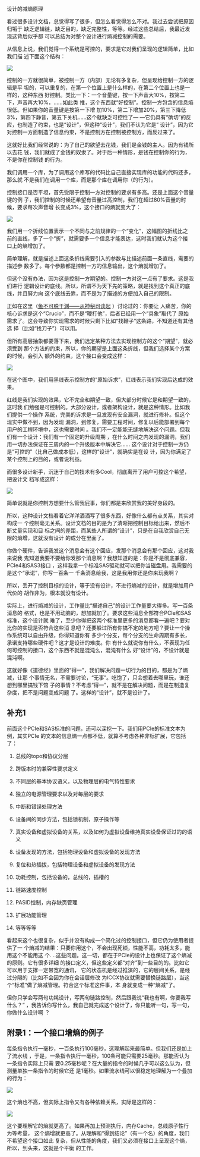     
设计的减熵原理

看过很多设计文档，总觉得写了很多，但怎么看觉得怎么不对。我过去尝试把原因归垢于
缺乏逻辑链，缺乏目的，缺乏完整性，等等。经过这些总结后，我最近发现这背后似乎都
可以总结为对整个设计进行熵减控制的需要。

从信息上说，我们觉得一个系统是可控的，要求是它对我们呈现的逻辑简单，比如我们描
述下面这个结构：

![](_static/减熵1.jpg)

控制的一方就很简单，被控制一方（内部）无论有多复杂，但呈现给控制一方的逻辑是平
坦的，可以重复的，在第一个位置上是什么样的，在第二个位置上也是一样的，这种东西
好控制。类比一下：一个音量键，按一下声音大10%，按第二下，声音再大10%，……如此类
推，这个东西就“好控制”。控制一方包含的信息熵很低。但如果你的音量键是按第一下增
加10%，第二下增加20%，第三下降低3%，第四下静音，第五下关机……这个就缺乏可控性了—
—它仍具有“确切”的反应，也制造了约束，也是“设计”，但这种“设计”，我们不认为它是“
设计”，因为它对控制一方面制造了信息约束，不是控制方在控制被控制方，而反过来了。

这就好比我们经常说的：为了自己的欲望去花钱，我们是金钱的主人。因为有钱所以去花
钱，我们就成了金钱的奴隶了。对于后一种情形，是钱在控制你的行为，不是你在控制钱
的行为。

我们调用一个库，为了调用这个库写的代码比自己直接实现库的功能的代码还多，那么就
不是我们在调用一个库，而是那个库在调用你（的行为）。

控制接口是否平坦，首先受限于控制一方对控制的要求有多高。还是上面这个音量键的例
子，我们控制的时候还希望有音量过高控制，我们在超过80%音量的时候，要求每次声音增
长变成3%，这个接口的熵就变大了：

![](_static/减熵2.jpg)

  我们用一个折线位置表示一个不同与之前规律的一个“变化”，这幅图的折线比之
  前的直线，多了一个“折”，就需要多一个信息才能表达，这时我们就认为这个接
  口上的熵增加了。

简单理解，就是描述上面这条折线需要引入的参数与比描述前面一条直线，需要的描述参
数多了。每个参数都是控制一方的信息输出，这个熵就增加了。

但这个没有办法，因为这是控制一方期望的。控制一方对这一点有了要求。这是我们进行
逻辑设计的底线。所以，所谓不为天下先的策略，就是找到这个真正的底线，并且努力向
这个底线去靠，而不是为了描述的方便加入自己的限制。

正如在这里（[鱼不可脱于渊——从神秘司谈起](../道德经直译/鱼不可脱于渊——从神秘司谈起.md) ）讨论过的：你要让
人痛苦，你的核心诉求是这个“Crucio”，而不是“鞭打他”，后者已经用一个“具象”取代了
原始需求了。这会导致你实现需求的时候只剩下比如“找鞭子”这条路，不知道还有其他选
择（比如“找刀子”）可以用。

但所有高层抽象都要落下来，我们选定某种方法去实现控制方的这个“期望”，就必须受到
那个方法的约束，所以，你的期望是上面这条折线，但我们选择某个方案的时候，会引入
额外的约束，这个接口会变成这样：

![](_static/减熵3.jpg)

在这个图中，我们用黑线表示控制方的“原始诉求”，红线表示我们实现后达成的效果。

红线是我们实现的效果，它不完全和期望一致，但大部分时候它是和期望一致的，这时我
们勉强是可控制的。大部分设计，或者架构设计，就是这种情形。比如我们提供一个操作
系统，完美的诉求是一旦发现有安全漏洞，就进行修补。但这个现实中做不到，因为发现
漏洞，到修复，需要工程时间，修复以后能部署到每个用户的工程环境中，这也需要时间
。我们不一定能能无缝地解决这个问题。但我们有一个设计：我们有一个固定的升级周期
，在什么时间之内发现的漏洞，我们用一切办法保证在三周内的一个升级版本中解决它……
这个设计对于控制一方仍是“可控的”（比自己做成本低），这样的“设计”，就确实是在设
计，因为你满足了某个控制上的目的，或者说利益。

而很多设计新手，沉迷于自己的技术有多Cool，彻底离开了用户可控这个希望，把设计文
档写成这样：

![](_static/减熵4.jpg)
  
简单说就是你控制方想要什么管我屁事，你们都是来欣赏我的美好身段的。

所以，这种设计文档看着它洋洋洒洒写了很多东西，好像什么都有点关系，其实对构成一
个控制毫无关系。设计文档的目的是为了清晰把控制目标给出来，然后不断丈量实现和目
标之间的差距，而某些人所谓的“设计”，只是在自我欣赏自己无限的熵增，这就没有设计
的成分在里面了。

你做个硬件，告诉我发这个消息会有这个回应，发那个消息会有那个回应，这对我来说我
鬼知道我要不要给你发那个消息啊？我想知道的是：你是不是彻底兼容，PCIe4和SAS3接口
，这样我拿一个标准SAS驱动就可以把你当磁盘用。我需要的是这个“承诺”，你写一百条一
千条消息给我，这是我用你还是你来玩我啊？

所以，丢开了控制目标的设计，等于没有设计，不进行熵减的设计，就是增加用户代价的
胡作非为，根本就没有设计。

实际上，进行熵减的设计，工作量比“描述自己”的设计工作量要大得多。写一百条消息的
格式，也是不用动脑的，想加就加了。要求这些消息全部符合PCIe和SAS标准，这个设计就
难了，至少你得把这两个标准里更多的消息都看一遍吧？要对比你的实现是否符合这些消
息吧？还要躲过所有你搞不定的地方吧？要让一个操作系统可以自由升级，你得知道你有
多少个分支，每个分支的生命周期有多长，承诺支持哪些硬件吧？这才是设计的难度。你
有什么就说你有什么，不表现为任何可控制的接口，这个东西不就是混沌么，混沌有什么
好“设计”的，不设计就是混沌啊。

这就好像《道德经》里面的“得一”，我们解决问题一切行为的目的，都是为了熵减，让那
个事情无名，不需要讨论，“无事”。吃饱了，只会想着去哪里玩，谁还想到哪里搞钱下馆
子的事情？不考虑“得一”，就不是在解决问题，而是在制造复杂度，把不是问题变成问题
了。这样的“设计”，就不是设计了。

## 补充1
前面这个PCIe和SAS标准的问题，还可以深挖一下。我们用PCIe的标准文本为例，其实PCIe
的文本的信息熵一点都不低，就算不考虑各种非标扩展，它包括了：

1. 总线的topo和协议分层

2. 跨版本时的兼容性要求定义

3. 不同层的基本协议语义，以及物理层的电气特性要求

4. 独立的电源管理要求以及对每层的要求

5. 中断和错误处理方法

6. 设备间的同步方法，包括锁机制，原子操作等

7. 真实设备和虚拟设备的关系，以及如何为虚拟设备维持真实设备保证过的的语义

8. 设备发现的方法，包括物理设备和虚拟设备的发现方法

9. 复位和热插拔，包括物理设备和虚拟设备的发现方法

10. 功耗控制，包括设备的，总线的，插槽的

11. 链路速度控制

12. PASID控制，内存缺页管理

13. 扩展功能管理

14. 等等等等

看起来这个也很复杂，似乎并没有构成一个简化过的控制接口，但它仍为使用者提供了一
个熵减的结果：只要你用这个，不会出现死锁，性能不高，功耗太多，能用这个不能用这
个. ..这些问题。这一切，都在于PCIe的设计上也保证了这个熵减的原则。它有很多详细
的接口定义，但这些定义都“对齐”到一些目的的。比如它可以用于支撑一定带宽的通讯，
它的状态机是经过推演的，它的层间关系，是经过分隔的（比如不会因为你在会话层修改
为ICCX协议就需要替换链路层），当这个“标准”做了熵减管理。符合这个标准这件事，本
身就变成一种“熵减”了。

但你只学会写两句功耗设计，写两句链路控制，然后跟我说“我也有啊，你要我写什么？”
，我告诉你写什么，我自己就完成这个设计了，你只能听一句，写一句，你做什么设计啊
？

## 附录1：一个接口增熵的例子

每条指令执行一毫秒，一百条执行100毫秒，这理解起来最简单。但我们还是加上了流水线
，于是，一条指令执行一毫秒，100条可能只需要25毫秒。那能否认为一条指令实际上只需
要0.25毫秒呢？在大量的指令的时候几乎可以这么认为，但测量单独一条指令的时候它还
是1毫秒。如果流水线可以很稳定地理解为一个叠加的行为：

![](_static/熵增例子——流水线.svg)

这个熵也不高，但实际上指令又有各种依赖关系，实际是这样的：

![](_static/熵增例子——流水线2.svg)

这个要理解它的熵就更高了。如果再加上预测执行，内存Cache，总线原子性行为等考量，
这个熵增就更高了。从理解和“得到结论”（有一个名）的角度，我们不希望这个接口如此
复杂，但从性能的角度，我们又必须在接口上呈现这个熵，所以，到头来，这就是个平衡
的工作。
